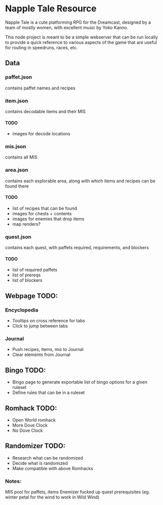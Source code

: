 # Napple Tale Resource

Napple Tale is a cute platforming RPG for the Dreamcast, designed by a team of mostly women, with excellent music by Yoko Kanno.

This node project is meant to be a simple webserver that can be run locally to provide a quick reference to various aspects of the game that are useful for routing in speedruns, races, etc.

## Data

### paffet.json 
contains paffet names and recipes
### item.json 
contains decodable items and their MIS
#### TODO
* images for decode locations
### mis.json 
contains all MIS
### area.json 
contains each explorable area, along with which items and recipes can be found there 
#### TODO
* list of recipes that can be found
* images for chests + contents
* images for enemies that drop items
* map renders?
### quest.json 
contains each quest, with paffets required, requirements, and blockers
#### TODO
* list of required paffets
* list of prereqs
* list of blockers


## Webpage TODO:

### Encyclopedia
* Tooltips on cross reference for tabs
* Click to jump between tabs

### Journal
* Push recipes, items, mis to Journal
* Clear elements from Journal


## Bingo TODO:

* Bingo page to generate exportable list of bingo options for a given ruleset
* Define rules that can be in a ruleset

## Romhack TODO:

* Open World romhack
* More Dove Clock
* No Dove Clock

## Randomizer TODO:

* Research what can be randomized
* Decide what is randomized
* Make compatible with above Romhacks

### Notes:

MIS pool for paffets, items
Enemizer
fucked up quest prerequisites (eg. winter petal for the wind to work in Wild Wind)